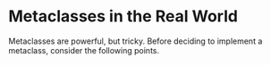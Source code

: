 # Metaclasses in the Real World

Metaclasses are powerful, but tricky. Before deciding to implement a metaclass, consider the following points.
